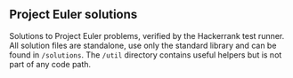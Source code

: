 ## Project Euler solutions

Solutions to Project Euler problems, verified by the Hackerrank test runner. All solution files are standalone, use only the standard library and can be found in `/solutions`. The `/util` directory contains useful helpers but is not part of any code path.